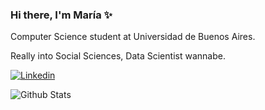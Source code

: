 ### Hi there, I'm María :sparkles:

Computer Science student at Universidad de Buenos Aires.

Really into Social Sciences, Data Scientist wannabe.

[![Linkedin](https://img.shields.io/badge/-MaríaMarino-blue?style=flat-square&logo=Linkedin&logoColor=white&link=https://www.linkedin.com/in/marino-maria/)](https://www.linkedin.com/in/marino-maria/)

![Github Stats](https://github-readme-stats.vercel.app/api?username=marinomaria&show_icons=true)
